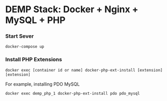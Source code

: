 # DEMP Stack: Docker + Nginx + MySQL + PHP

### Start Sever

`docker-compose up`

### Install PHP Extensions

`docker exec [container id or name] docker-php-ext-install [extension] [extension]`

For example, installing PDO MySQL

`docker exec demp_php_1 docker-php-ext-install pdo pdo_mysql`